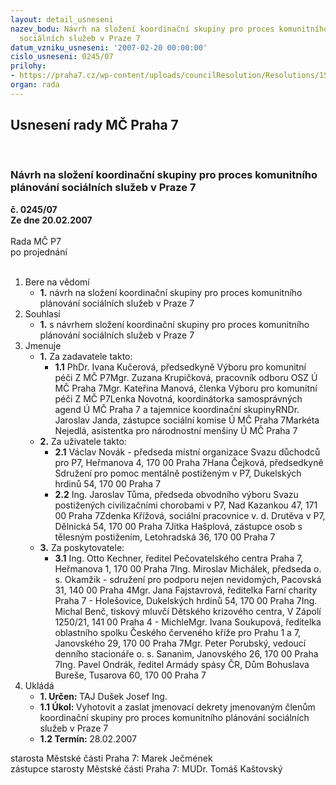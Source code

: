 ```yaml
---
layout: detail_usneseni
nazev_bodu: Návrh na složení koordinační skupiny pro proces komunitního plánování
  sociálních služeb v Praze 7
datum_vzniku_usneseni: '2007-02-20 00:00:00'
cislo_usneseni: 0245/07
prilohy:
- https://praha7.cz/wp-content/uploads/councilResolution/Resolutions/15646/11-01)_komunitn%c3%ad_pl%c3%a1nov%c3%a1n%c3%ad_soc._slu%c5%beeb_v_praze_7.doc
organ: rada
---
```

<div id="ucUsn_pList" class="usn">
	<span><h2>Usnesení rady MČ Praha 7 </h2>
<br></span><div class="standBody">
<span><h3>Návrh na složení koordinační skupiny pro proces komunitního plánování sociálních služeb v Praze 7</h3></span><div class="center">
		<strong>č. 0245/07</strong><br>
	</div>
<div class="center">
		<strong>Ze dne 20.02.2007</strong><br><br>
	</div>Rada MČ P7<br> po projednání<br><br><ol>
<li>Bere na vědomí<ul><li>
<strong>1.</strong> návrh na složení koordinační skupiny pro proces komunitního plánování sociálních služeb v Praze 7</li></ul>
</li>
<li>Souhlasí<ul><li>
<strong>1.</strong> s návrhem složení koordinační skupiny pro proces komunitního plánování sociálních služeb v Praze 7</li></ul>
</li>
<li>Jmenuje<ul>
<li>
<strong>1.</strong> Za zadavatele takto:                                                                                                                                                                                                              <ul><li>
<strong>1.1</strong> PhDr. Ivana Kučerová, předsedkyně Výboru pro komunitní péči Z MČ P7Mgr. Zuzana Krupičková, pracovník odboru OSZ Ú MČ Praha 7Mgr. Kateřina Manová, členka Výboru pro komunitní péči Z MČ P7Lenka Novotná, koordinátorka samosprávných agend Ú MČ Praha 7 a tajemnice koordinační skupinyRNDr. Jaroslav Janda, zástupce sociální komise Ú MČ Praha 7Markéta Nejedlá, asistentka pro národnostní menšiny Ú MČ Praha 7</li></ul>
</li>
<li>
<strong>2.</strong>  Za uživatele takto:                                                                                                                                              <ul>
<li>
<strong>2.1</strong> Václav Novák - předseda místní organizace Svazu důchodců pro P7, Heřmanova 4, 170 00  Praha 7Hana Čejková, předsedkyně Sdružení pro pomoc mentálně postiženým v P7, Dukelských hrdinů 54, 170 00  Praha 7</li>
<li>
<strong>2.2</strong> Ing. Jaroslav Tůma, předseda obvodního výboru Svazu postižených civilizačními chorobami v P7, Nad Kazankou 47, 171 00  Praha 7Zdenka Křížová, sociální pracovnice v. d. Drutěva v P7, Dělnická 54, 170 00  Praha 7Jitka Hašplová, zástupce osob s tělesným postižením, Letohradská 36, 170 00 Praha 7</li>
</ul>
</li>
<li>
<strong>3.</strong> Za poskytovatele:                                                                                                                                                                                                                                                  <ul><li>
<strong>3.1</strong> Ing. Otto Kechner, ředitel Pečovatelského centra Praha 7, Heřmanova 1, 170 00  Praha 7Ing. Miroslav Michálek, předseda o. s. Okamžik - sdružení pro podporu nejen nevidomých, Pacovská 31, 140 00  Praha 4Mgr. Jana Fajstavrová, ředitelka Farní charity Praha 7 - Holešovice, Dukelských hrdinů 54, 170 00  Praha 7Ing. Michal Benč, tiskový mluvčí Dětského krizového centra, V Zápolí 1250/21, 141 00  Praha 4 - MichleMgr. Ivana Soukupová, ředitelka oblastního spolku Českého červeného kříže pro Prahu 1 a 7, Janovského 29, 170 00  Praha 7Mgr. Peter Porubský, vedoucí denního stacionáře o. s. Sananim, Janovského 26, 170 00  Praha 7Ing. Pavel Ondrák, ředitel Armády spásy ČR, Dům Bohuslava Bureše, Tusarova 60, 170 00  Praha 7</li></ul>
</li>
</ul>
</li>
<li>Ukládá<ul>
<li>
<strong>1. Určen: </strong>TAJ Dušek Josef Ing.</li>
<li>
<strong>1.1 Úkol: </strong>Vyhotovit a zaslat jmenovací dekrety jmenovaným členům koordinační skupiny pro proces komunitního plánování sociálních služeb v Praze 7</li>
<li>
<strong>1.2 Termín: </strong>28.02.2007</li>
</ul>
</li>
</ol>starosta Městské části Praha 7: Marek Ječmének<br>zástupce starosty Městské části Praha 7: MUDr. Tomáš Kaštovský 
</div>
</div>